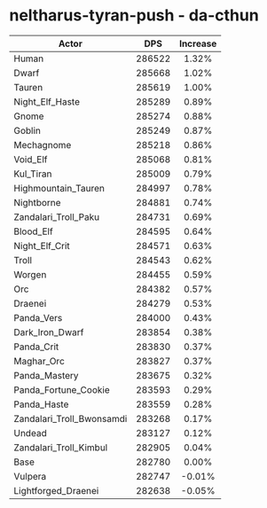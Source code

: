 # neltharus-tyran-push - da-cthun
| Actor | DPS | Increase |
|---|:---:|:---:|
|Human|286522|1.32%|
|Dwarf|285668|1.02%|
|Tauren|285619|1.00%|
|Night_Elf_Haste|285289|0.89%|
|Gnome|285274|0.88%|
|Goblin|285249|0.87%|
|Mechagnome|285218|0.86%|
|Void_Elf|285068|0.81%|
|Kul_Tiran|285009|0.79%|
|Highmountain_Tauren|284997|0.78%|
|Nightborne|284881|0.74%|
|Zandalari_Troll_Paku|284731|0.69%|
|Blood_Elf|284595|0.64%|
|Night_Elf_Crit|284571|0.63%|
|Troll|284543|0.62%|
|Worgen|284455|0.59%|
|Orc|284382|0.57%|
|Draenei|284279|0.53%|
|Panda_Vers|284000|0.43%|
|Dark_Iron_Dwarf|283854|0.38%|
|Panda_Crit|283830|0.37%|
|Maghar_Orc|283827|0.37%|
|Panda_Mastery|283675|0.32%|
|Panda_Fortune_Cookie|283593|0.29%|
|Panda_Haste|283559|0.28%|
|Zandalari_Troll_Bwonsamdi|283268|0.17%|
|Undead|283127|0.12%|
|Zandalari_Troll_Kimbul|282905|0.04%|
|Base|282780|0.00%|
|Vulpera|282747|-0.01%|
|Lightforged_Draenei|282638|-0.05%|
